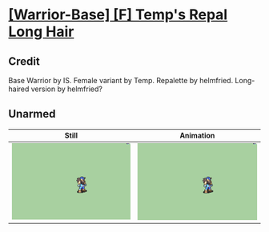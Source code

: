 # [\[Warrior-Base\] \[F\] Temp's Repal Long Hair](../)

## Credit

Base Warrior by IS.
Female variant by Temp.
Repalette by helmfried.
Long-haired version by helmfried?
	
## Unarmed

| Still | Animation |
| :---: | :-------: |
| ![Unarmed still](./Unarmed_000.png) | ![Unarmed animation](./Unarmed.gif) |
